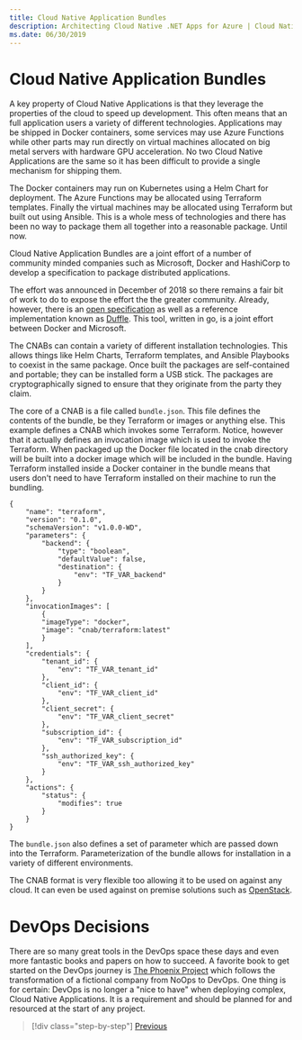 ```yaml
---
title: Cloud Native Application Bundles
description: Architecting Cloud Native .NET Apps for Azure | Cloud Native Application Bundles
ms.date: 06/30/2019
---
```


# Cloud Native Application Bundles

A key property of Cloud Native Applications is that they leverage the properties of the cloud to speed up development. This often means that an full application users a variety of different technologies. Applications may be shipped in Docker containers, some services may use Azure Functions while other parts may run directly on virtual machines allocated on big metal servers with hardware GPU acceleration. No two Cloud Native Applications are the same so it has been difficult to provide a single mechanism for shipping them. 

The Docker containers may run on Kubernetes using a Helm Chart for deployment. The Azure Functions may be allocated using Terraform templates. Finally the virtual machines may be allocated using Terraform but built out using Ansible. This is a whole mess of technologies and there has been no way to package them all together into a reasonable package. Until now. 

Cloud Native Application Bundles are a joint effort of a number of community minded companies such as Microsoft, Docker and HashiCorp to develop a specification to package distributed applications. 

The effort was announced in December of 2018 so there remains a fair bit of work to do to expose the effort the the greater community. Already, however, there is an [open specification](https://github.com/deislabs/cnab-spec) as well as a reference implementation known as [Duffle](https://duffle.sh/). This tool, written in go, is a joint effort between Docker and Microsoft. 

The CNABs can contain a variety of different installation technologies. This allows things like Helm Charts, Terraform templates, and Ansible Playbooks to coexist in the same package. Once built the packages are self-contained and portable; they can be installed form a USB stick.  The packages are cryptographically signed to ensure that they originate from the party they claim.

The core of a CNAB is a file called `bundle.json`. This file defines the contents of the bundle, be they Terraform or images or anything else. This example defines a CNAB which invokes some Terraform. Notice, however that it actually defines an invocation image which is used to invoke the Terraform. When packaged up the Docker file located in the cnab directory will be built into a docker image which will be included in the bundle. Having Terraform installed inside a Docker container in the bundle means that users don't need to have Terraform installed on their machine to run the bundling. 

```
{
    "name": "terraform",
    "version": "0.1.0",
    "schemaVersion": "v1.0.0-WD",
    "parameters": {
        "backend": {
            "type": "boolean",
            "defaultValue": false,
            "destination": {
                "env": "TF_VAR_backend"
            }
        }
    },
    "invocationImages": [
        {
        "imageType": "docker",
        "image": "cnab/terraform:latest"
        }
    ],
    "credentials": {
        "tenant_id": {
            "env": "TF_VAR_tenant_id"
        },
        "client_id": {
            "env": "TF_VAR_client_id"
        },
        "client_secret": {
            "env": "TF_VAR_client_secret"
        },
        "subscription_id": {
            "env": "TF_VAR_subscription_id"
        },
        "ssh_authorized_key": {
            "env": "TF_VAR_ssh_authorized_key"
        }
    },
    "actions": {
        "status": {
            "modifies": true
        }
    }
}
```

The `bundle.json` also defines a set of parameter which are passed down into the Terraform. Parameterization of the bundle allows for installation in a variety of different environments. 

The CNAB format is very flexible too allowing it to be used on against any cloud. It can even be used against on premise solutions such as [OpenStack](https://www.openstack.org/). 

# DevOps Decisions

There are so many great tools in the DevOps space these days and even more fantastic books and papers on how to succeed. A favorite book to get started on the DevOps journey is [The Phoenix Project](https://www.oreilly.com/library/view/the-phoenix-project/9781457191350/) which follows the transformation of a fictional company from NoOps to DevOps. One thing is for certain: DevOps is no longer a "nice to have" when deploying complex, Cloud Native Applications.  It is a requirement and should be planned for and resourced at the start of any project.

>[!div class="step-by-step"]
>[Previous](infrastructure-as-code.md)